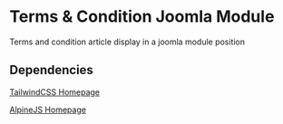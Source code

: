 # Terms & Condition Joomla Module
Terms and condition article display in a joomla module position

## Dependencies
[TailwindCSS Homepage](https://tailwindcss.com/ "TailwindCSS Homepage")

[AlpineJS Homepage](https://alpinejs.dev/ "AlpineJS Homepage")

